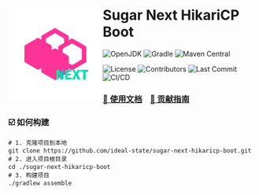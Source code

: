 # <img align="left" src="logo.svg" height="192px" alt="logo"/> Sugar Next HikariCP Boot

![OpenJDK](https://img.shields.io/badge/OpenJDK-1.8%2b-blue?logo=openjdk&style=flat-square)
![Gradle](https://img.shields.io/badge/Gradle-8%2E14+-g?logo=gradle&style=flat-square)
![Maven Central](https://img.shields.io/maven-central/v/team.idealstate.sugar-next-hikaricp-boot/sugar-next-hikaricp-boot?style=flat-square&logo=apachemaven&label=Maven%20Central)

![License](https://img.shields.io/github/license/ideal-state/sugar-next-hikaricp-boot?&style=flat-square)
![Contributors](https://img.shields.io/github/contributors-anon/ideal-state/sugar-next-hikaricp-boot?style=flat-square&label=contributors)
![Last Commit](https://img.shields.io/github/last-commit/ideal-state/sugar-next-hikaricp-boot?style=flat-square)
![CI/CD](https://img.shields.io/github/actions/workflow/status/ideal-state/sugar-next-hikaricp-boot/test?branch=master&style=flat-square&label=actions)

### [📖 使用文档](https://docs.idealstate.team/sugar-next-hikaricp-boot/) &ensp; [📢 贡献指南](https://docs.idealstate.team/guide/contribution/)

### ☑️ 如何构建

```shell
# 1. 克隆项目到本地
git clone https://github.com/ideal-state/sugar-next-hikaricp-boot.git
# 2. 进入项目根目录
cd ./sugar-next-hikaricp-boot
# 3. 构建项目
./gradlew assemble
```
